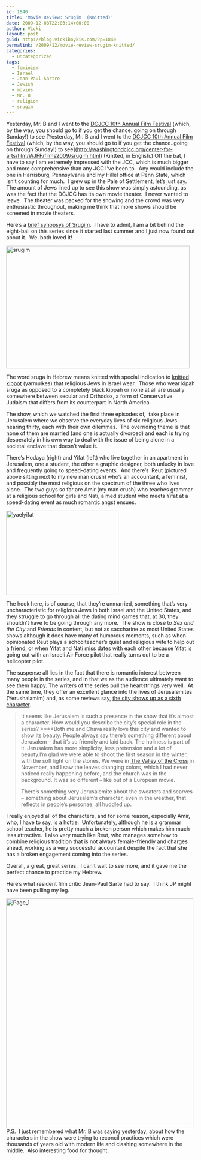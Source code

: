```yaml
---
id: 1840
title: 'Movie Review: Srugim  (Knitted)'
date: 2009-12-08T22:03:14+00:00
author: Vicki
layout: post
guid: http://blog.vickiboykis.com/?p=1840
permalink: /2009/12/movie-review-srugim-knitted/
categories:
  - Uncategorized
tags:
  - feminism
  - Israel
  - Jean-Paul Sartre
  - Jewish
  - movies
  - Mr. B
  - religion
  - srugim
---
```

Yesterday, Mr. B and I went to the [DCJCC 10th Annual Film Festival](http://blog.vickiboykis.com/2009/12/03/washington-dc-jewish-film-festival/) (which, by the way, you should go to if you get the chance..going on through Sunday!) to see [Yesterday, Mr. B and I went to the [DCJCC 10th Annual Film Festival](http://blog.vickiboykis.com/2009/12/03/washington-dc-jewish-film-festival/) (which, by the way, you should go to if you get the chance..going on through Sunday!) to see](http://washingtondcjcc.org/center-for-arts/film/WJFF/films2009/srugim.html) (Kintted, in English.) Off the bat, I have to say I am extremely impressed with the JCC, which is much bigger and more comprehensive than any JCC I&#8217;ve been to.  Any would include the one in Harrisburg, Pennsylvania and my Hillel office at Penn State, which isn&#8217;t counting for much.  I grew up in the Pale of Settlement, let&#8217;s just say.  The amount of Jews lined up to see this show was simply astounding, as was the fact that the DCJCC has its own movie theater.  I never wanted to leave.  The theater was packed for the showing and the crowd was very enthusiastic throughout, making me think that more shows should be screened in movie theaters.

Here&#8217;s a [brief synopsys of Srugim](http://muqata.blogspot.com/2008/06/srugim-rave-reviews.html).  I have to admit, I am a bit behind the eight-ball on this series since it started last summer and I just now found out about it.  We  both loved it!

[<img class="aligncenter size-full wp-image-1841" title="srugim" src="http://blog.vickiboykis.com/wp-content/uploads/2009/12/srugim.jpg" alt="srugim" width="490" height="327" />](http://blog.vickiboykis.com/wp-content/uploads/2009/12/srugim.jpg)

The word sruga in Hebrew means knitted with special indication to [knitted kippot](http://images.google.com/images?q=sruga&oe=utf-8&rls=org.mozilla:en-US:official&client=firefox-a&um=1&ie=UTF-8&ei=tBAfS-TUKYPTlAeQhuD_Cw&sa=X&oi=image_result_group&ct=title&resnum=4&ved=0CCEQsAQwAw) (yarmulkes) that religious Jews in Israel wear.  Those who wear kipah sruga as opposed to a completely black kippah or none at all are usually somewhere between secular and Orthodox, a form of Conservative Judaism that differs from its counterpart in North America.

The show, which we watched the first three episodes of,  take place in Jerusalem where we observe the everyday lives of six religious Jews nearing thirty, each with their own dilemmas.  The overriding theme is that none of them are married (and one is actually divorced) and each is trying desperately in his own way to deal with the issue of being alone in a societal enclave that doesn&#8217;t value it.

There&#8217;s Hodaya (right) and Yifat (left) who live together in an apartment in Jerusalem, one a student, the other a graphic designer, both unlucky in love and frequently going to speed-dating events.  And there&#8217;s  Reut (pictured above sitting next to my new man crush) who&#8217;s an accountant, a feminist, and possibly the most religious on the spectrum of the three who lives alone.  The two guys so far are Amir (my man crush) who teaches grammar at a religious school for girls and Nati, a med student who meets Yifat at a speed-dating event as much romantic angst ensues.

[<img class="aligncenter size-full wp-image-1842" title="yaelyifat" src="http://blog.vickiboykis.com/wp-content/uploads/2009/12/yaelyifat.jpeg" alt="yaelyifat" width="300" height="225" />](http://blog.vickiboykis.com/wp-content/uploads/2009/12/yaelyifat.jpeg)

The hook here, is of course, that they&#8217;re unmarried, something that&#8217;s very uncharacteristic for religious Jews in both Israel and the United States, and they struggle to go through all the dating mind games that, at 30, they shouldn&#8217;t have to be going through any more.  The show is close to _Sex and the City_ and _Friends_ in content, but not as saccharine as most United States shows although it does have many of humorous moments, such as when opinionated Reut plays a schoolteacher&#8217;s quiet and religious wife to help out a friend, or when Yifat and Nati miss dates with each other because Yifat is going out with an Israeli Air Force pilot that really turns out to be a helicopter pilot.

The suspense all lies in the fact that there is romantic interest between many people in the series, and in that we as the audience ultimately want to see them happy. The writers of the series pull the heartstrings very well.  At the same time, they offer an excellent glance into the lives of Jerusalemites (Yerushalamim) and, as some reviews say, [the city shows up as a sixth character](http://www.jerusalemite.net/blog/3183/a-conversation-with-laizy-shapira,-srugim-director).

> It seems like Jerusalem is such a presence in the show that it&#8217;s almost a character. How would you describe the city&#8217;s special role in the series? ****Both me and Chava really love this city and wanted to show its beauty. People always say there&#8217;s something different about Jerusalem – that it&#8217;s so friendly and laid back. The holiness is part of it. Jerusalem has more simplicity, less pretension and a lot of beauty.I&#8217;m glad we were able to shoot the first season in the winter, with the soft light on the stones. We were in <a href="http://www.jerusalem.com/discover/item_205/The-Western-Wall-Tunnels" target="_blank">The Valley of the Cross</a> in November, and I saw the leaves changing colors, which I had never noticed really happening before, and the church was in the background. It was so different – like out of a European movie.
> 
> There&#8217;s something very Jerusalemite about the sweaters and scarves &#8211; something about Jerusalem&#8217;s character, even in the weather, that reflects in people&#8217;s personae, all huddled up.

I really enjoyed all of the characters, and for some reason, especially Amir, who, I have to say, is a hottie.  Unfortunately, although he is a grammar school teacher, he is pretty much a broken person which makes him much less attractive.  I also very much like Reut, who manages somehow to combine religious tradition that is not always female-friendly and charges ahead, working as a very successful accountant despite the fact that she has a broken engagement coming into the series.

Overall, a great, great series.  I can&#8217;t wait to see more, and it gave me the perfect chance to practice my Hebrew.

Here&#8217;s what resident film critic Jean-Paul Sarte had to say.  I think JP might have been pulling my leg.

[<img class="aligncenter size-full wp-image-1844" title="Page_1" src="http://blog.vickiboykis.com/wp-content/uploads/2009/12/Page_1.jpg" alt="Page_1" width="500" height="612" />](http://blog.vickiboykis.com/wp-content/uploads/2009/12/Page_1.jpg)P.S.  I just remembered what Mr. B was saying yesterday; about how the characters in the show were trying to reconcil practices which were thousands of years old with modern life and clashing somewhere in the middle.  Also interesting food for thought.